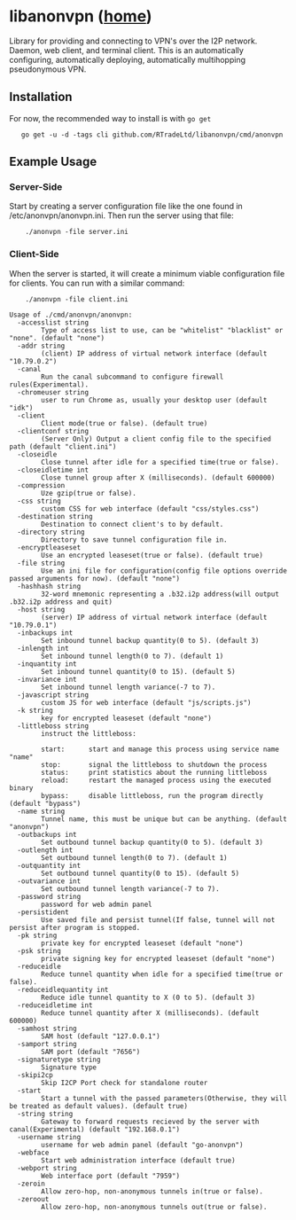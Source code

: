 
libanonvpn ([home](/))
======================

Library for providing and connecting to VPN's over the I2P network.
Daemon, web client, and terminal client. This is an automatically
configuring, automatically deploying, automatically multihopping
pseudonymous VPN.


Installation
-------------

For now, the recommended way to install is with ```go get```

       go get -u -d -tags cli github.com/RTradeLtd/libanonvpn/cmd/anonvpn


Example Usage
-------------

### Server-Side

Start by creating a server configuration file like the one found in
/etc/anonvpn/anonvpn.ini. Then run the server using that file:

        ./anonvpn -file server.ini


### Client-Side

When the server is started, it will create a minimum viable configuration
file for clients. You can run with a similar command:

        ./anonvpn -file client.ini


```
Usage of ./cmd/anonvpn/anonvpn:
  -accesslist string
    	Type of access list to use, can be "whitelist" "blacklist" or "none". (default "none")
  -addr string
    	(client) IP address of virtual network interface (default "10.79.0.2")
  -canal
    	Run the canal subcommand to configure firewall rules(Experimental).
  -chromeuser string
    	user to run Chrome as, usually your desktop user (default "idk")
  -client
    	Client mode(true or false). (default true)
  -clientconf string
    	(Server Only) Output a client config file to the specified path (default "client.ini")
  -closeidle
    	Close tunnel after idle for a specified time(true or false).
  -closeidletime int
    	Close tunnel group after X (milliseconds). (default 600000)
  -compression
    	Uze gzip(true or false).
  -css string
    	custom CSS for web interface (default "css/styles.css")
  -destination string
    	Destination to connect client's to by default.
  -directory string
    	Directory to save tunnel configuration file in.
  -encryptleaseset
    	Use an encrypted leaseset(true or false). (default true)
  -file string
    	Use an ini file for configuration(config file options override passed arguments for now). (default "none")
  -hashhash string
    	32-word mnemonic representing a .b32.i2p address(will output .b32.i2p address and quit)
  -host string
    	(server) IP address of virtual network interface (default "10.79.0.1")
  -inbackups int
    	Set inbound tunnel backup quantity(0 to 5). (default 3)
  -inlength int
    	Set inbound tunnel length(0 to 7). (default 1)
  -inquantity int
    	Set inbound tunnel quantity(0 to 15). (default 5)
  -invariance int
    	Set inbound tunnel length variance(-7 to 7).
  -javascript string
    	custom JS for web interface (default "js/scripts.js")
  -k string
    	key for encrypted leaseset (default "none")
  -littleboss string
    	instruct the littleboss:
    	
    	start:		start and manage this process using service name "name"
    	stop:		signal the littleboss to shutdown the process
    	status:		print statistics about the running littleboss
    	reload:		restart the managed process using the executed binary
    	bypass:		disable littleboss, run the program directly (default "bypass")
  -name string
    	Tunnel name, this must be unique but can be anything. (default "anonvpn")
  -outbackups int
    	Set outbound tunnel backup quantity(0 to 5). (default 3)
  -outlength int
    	Set outbound tunnel length(0 to 7). (default 1)
  -outquantity int
    	Set outbound tunnel quantity(0 to 15). (default 5)
  -outvariance int
    	Set outbound tunnel length variance(-7 to 7).
  -password string
    	password for web admin panel
  -persistident
    	Use saved file and persist tunnel(If false, tunnel will not persist after program is stopped.
  -pk string
    	private key for encrypted leaseset (default "none")
  -psk string
    	private signing key for encrypted leaseset (default "none")
  -reduceidle
    	Reduce tunnel quantity when idle for a specified time(true or false).
  -reduceidlequantity int
    	Reduce idle tunnel quantity to X (0 to 5). (default 3)
  -reduceidletime int
    	Reduce tunnel quantity after X (milliseconds). (default 600000)
  -samhost string
    	SAM host (default "127.0.0.1")
  -samport string
    	SAM port (default "7656")
  -signaturetype string
    	Signature type
  -skipi2cp
    	Skip I2CP Port check for standalone router
  -start
    	Start a tunnel with the passed parameters(Otherwise, they will be treated as default values). (default true)
  -string string
    	Gateway to forward requests recieved by the server with canal(Experimental) (default "192.168.0.1")
  -username string
    	username for web admin panel (default "go-anonvpn")
  -webface
    	Start web administration interface (default true)
  -webport string
    	Web interface port (default "7959")
  -zeroin
    	Allow zero-hop, non-anonymous tunnels in(true or false).
  -zeroout
    	Allow zero-hop, non-anonymous tunnels out(true or false).
```


